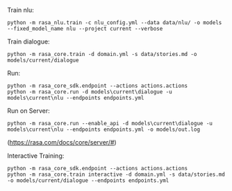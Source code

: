 Train nlu: 
```
python -m rasa_nlu.train -c nlu_config.yml --data data/nlu/ -o models --fixed_model_name nlu --project current --verbose
```

Train dialogue: 
```
python -m rasa_core.train -d domain.yml -s data/stories.md -o models/current/dialogue
```

Run: 
```
python -m rasa_core_sdk.endpoint --actions actions.actions 
python -m rasa_core.run -d models\current\dialogue -u models\current\nlu --endpoints endpoints.yml
```


Run on Server: 
```
python -m rasa_core.run --enable_api -d models\current\dialogue -u models\current\nlu --endpoints endpoints.yml -o models/out.log
```
(https://rasa.com/docs/core/server/#)


Interactive Training: 
```
python -m rasa_core_sdk.endpoint --actions actions.actions 
python -m rasa_core.train interactive -d domain.yml -s data/stories.md -o models/current/dialogue --endpoints endpoints.yml
```


